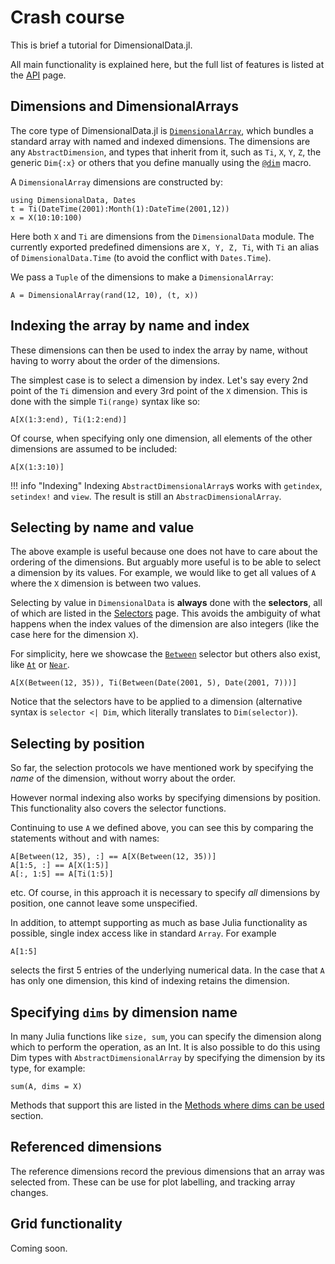 # Crash course

This is brief a tutorial for DimensionalData.jl.

All main functionality is explained here, but the full list of features is
listed at the [API](@ref) page.

## Dimensions and DimensionalArrays

The core type of DimensionalData.jl is [`DimensionalArray`](@ref), which bundles
a standard array with named and indexed dimensions. The dimensions are any
`AbstractDimension`, and types that inherit from it, such as `Ti`, `X`, `Y`,
`Z`, the generic `Dim{:x}` or others that you define manually using the
[`@dim`](@ref) macro. 

A `DimensionalArray` dimensions are constructed by:

```@example main
using DimensionalData, Dates
t = Ti(DateTime(2001):Month(1):DateTime(2001,12))
x = X(10:10:100)
```

Here both `X` and `Ti` are dimensions from the `DimensionalData` module. The
currently exported predefined dimensions are `X, Y, Z, Ti`, with `Ti` an alias
of `DimensionalData.Time` (to avoid the conflict with `Dates.Time`).

We pass a `Tuple` of the dimensions to make a `DimensionalArray`:

```@example main
A = DimensionalArray(rand(12, 10), (t, x))
```


## Indexing the array by name and index

These dimensions can then be used to index the array by name, without having to
worry about the order of the dimensions.

The simplest case is to select a dimension by index. Let's say every 2nd point
of the `Ti` dimension and every 3rd point of the `X` dimension. This is done
with the simple `Ti(range)` syntax like so:

```@example main
A[X(1:3:end), Ti(1:2:end)]
```

Of course, when specifying only one dimension, all elements of the other
dimensions are assumed to be included:

```@example main
A[X(1:3:10)]
```

!!! info "Indexing"
    Indexing `AbstractDimensionalArray`s works with `getindex`, `setindex!` and
    `view`. The result is still an `AbstracDimensionalArray`.


## Selecting by name and value

The above example is useful because one does not have to care about the ordering
of the dimensions. But arguably more useful is to be able to select a dimension
by its values. For example, we would like to get all values of `A` where the `X`
dimension is between two values.

Selecting by value in `DimensionalData` is **always** done with the
**selectors**, all of which are listed in the [Selectors](@ref) page. This
avoids the ambiguity of what happens when the index values of the dimension are
also integers (like the case here for the dimension `X`).

For simplicity, here we showcase the [`Between`](@ref) selector but  others also
exist, like [`At`](@ref) or [`Near`](@ref).

```@example main
A[X(Between(12, 35)), Ti(Between(Date(2001, 5), Date(2001, 7)))]
```

Notice that the selectors have to be applied to a dimension (alternative syntax
is `selector <| Dim`, which literally translates to `Dim(selector)`).


## Selecting by position

So far, the selection protocols we have mentioned work by specifying the _name_
of the dimension, without worry about the order.

However normal indexing also works by specifying dimensions by position. This
functionality also covers the selector functions.

Continuing to use `A` we defined above, you can see this by comparing the
statements without and with names:

```@example main
A[Between(12, 35), :] == A[X(Between(12, 35))]
A[1:5, :] == A[X(1:5)]
A[:, 1:5] == A[Ti(1:5)]
```

etc. Of course, in this approach it is necessary to specify _all_ dimensions by
position, one cannot leave some unspecified.

In addition, to attempt supporting as much as base Julia functionality as
possible, single index access like in standard `Array`. For example

```@example main
A[1:5]
```

selects the first 5 entries of the underlying numerical data. In the case that
`A` has only one dimension, this kind of indexing retains the dimension.


## Specifying `dims` by dimension name

In many Julia functions like `size, sum`, you can specify the dimension along
which to perform the operation, as an Int. It is also possible to do this using
Dim types with `AbstractDimensionalArray` by specifying the dimension by its
type, for example:

```@example main
sum(A, dims = X)
```

Methods that support this are listed in the [Methods where dims can be used](@ref) section.


## Referenced dimensions

The reference dimensions record the previous dimensions that an array
was selected from. These can be use for plot labelling, and tracking array
changes.

## Grid functionality

Coming soon.
